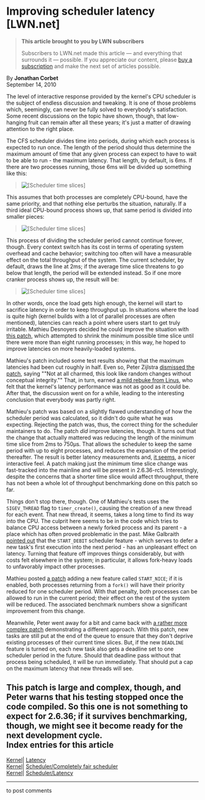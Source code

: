 # Improving scheduler latency [LWN.net]

> **This article brought to you by LWN subscribers**
> 
> Subscribers to LWN.net made this article — and everything that surrounds it — possible. If you appreciate our content, please [buy a subscription](/Promo/nst-nag3/subscribe) and make the next set of articles possible. 

By **Jonathan Corbet**  
September 14, 2010 

The level of interactive response provided by the kernel's CPU scheduler is the subject of endless discussion and tweaking. It is one of those problems which, seemingly, can never be fully solved to everybody's satisfaction. Some recent discussions on the topic have shown, though, that low-hanging fruit can remain after all these years; it's just a matter of drawing attention to the right place. 

The CFS scheduler divides time into periods, during which each process is expected to run once. The length of the period should thus determine the maximum amount of time that any given process can expect to have to wait to be able to run - the maximum latency. That length, by default, is 6ms. If there are two processes running, those 6ms will be divided up something like this: 

> ![\[Scheduler time slices\]](https://static.lwn.net/images/ns/kernel/sched-granularity1.png)

This assumes that both processes are completely CPU-bound, have the same priority, and that nothing else perturbs the situation, naturally. If a third ideal CPU-bound process shows up, that same period is divided into smaller pieces: 

> ![\[Scheduler time slices\]](https://static.lwn.net/images/ns/kernel/sched-granularity2.png)

This process of dividing the scheduler period cannot continue forever, though. Every context switch has its cost in terms of operating system overhead and cache behavior; switching too often will have a measurable effect on the total throughput of the system. The current scheduler, by default, draws the line at 2ms; if the average time slice threatens to go below that length, the period will be extended instead. So if one more cranker process shows up, the result will be: 

> ![\[Scheduler time slices\]](https://static.lwn.net/images/ns/kernel/sched-granularity3.png)

In other words, once the load gets high enough, the kernel will start to sacrifice latency in order to keep throughput up. In situations where the load is quite high (kernel builds with a lot of parallel processes are often mentioned), latencies can reach a point where users start to get truly irritable. Mathieu Desnoyers decided he could improve the situation with [this patch](http://lwn.net/Articles/404575/), which attempted to shrink the minimum possible time slice until there were more than eight running processes; in this way, he hoped to improve latencies on more heavily-loaded systems. 

Mathieu's patch included some test results showing that the maximum latencies had been cut roughly in half. Even so, Peter Zijlstra [dismissed the patch](/Articles/405017/), saying ""Not at all charmed, this look like random changes without conceptual integrity."" That, in turn, earned [a mild rebuke from Linus](/Articles/405018/), who felt that the kernel's latency performance was not as good as it could be. After that, the discussion went on for a while, leading to the interesting conclusion that everybody was partly right. 

Mathieu's patch was based on a slightly flawed understanding of how the scheduler period was calculated, so it didn't do quite what he was expecting. Rejecting the patch was, thus, the correct thing for the scheduler maintainers to do. The patch _did_ improve latencies, though. It turns out that the change that actually mattered was reducing the length of the minimum time slice from 2ms to 750µs. That allows the scheduler to keep the same period with up to eight processes, and reduces the expansion of the period thereafter. The result is better latency measurements and, [it seems](/Articles/405025/), a nicer interactive feel. A patch making just the minimum time slice change was fast-tracked into the mainline and will be present in 2.6.36-rc5. Interestingly, despite the concerns that a shorter time slice would affect throughput, there has not been a whole lot of throughput benchmarking done on this patch so far. 

Things don't stop there, though. One of Mathieu's tests uses the `SIGEV_THREAD` flag to `timer_create()`, causing the creation of a new thread for each event. That new thread, it seems, takes a long time to find its way into the CPU. The culprit here seems to be in the code which tries to balance CPU access between a newly forked process and its parent - a place which has often proved problematic in the past. Mike Galbraith [pointed out](/Articles/405029/) that the `START_DEBIT` scheduler feature - which serves to defer a new task's first execution into the next period - has an unpleasant effect on latency. Turning that feature off improves things considerably, but with costs felt elsewhere in the system; in particular, it allows fork-heavy loads to unfavorably impact other processes. 

Mathieu posted [a patch](/Articles/405046/) adding a new feature called `START_NICE`; if it is enabled, both processes returning from a `fork()` will have their priority reduced for one scheduler period. With that penalty, both processes can be allowed to run in the current period; their effect on the rest of the system will be reduced. The associated benchmark numbers show a significant improvement from this change. 

Meanwhile, Peter went away for a bit and came back with [a rather more complex patch](/Articles/405033/) demonstrating a different approach. With this patch, new tasks are still put at the end of the queue to ensure that they don't deprive existing processes of their current time slices. But, if the new `DEADLINE` feature is turned on, each new task also gets a deadline set to one scheduler period in the future. Should that deadline pass without that process being scheduled, it will be run immediately. That should put a cap on the maximum latency that new threads will see. 

This patch is large and complex, though, and Peter warns that his testing stopped once the code compiled. So this one is not something to expect for 2.6.36; if it survives benchmarking, though, we might see it become ready for the next development cycle.  
Index entries for this article  
---  
[Kernel](/Kernel/Index)| [Latency](/Kernel/Index#Latency)  
[Kernel](/Kernel/Index)| [Scheduler/Completely fair scheduler](/Kernel/Index#Scheduler-Completely_fair_scheduler)  
[Kernel](/Kernel/Index)| [Scheduler/Latency](/Kernel/Index#Scheduler-Latency)  
  


* * *

to post comments 

